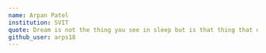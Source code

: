 ```yaml
---
name: Arpan Patel 
institution: SVIT
quote: Dream is not the thing you see in sleep but is that thing that doesn't let you sleep - Kalam
github_user: arps18
---
```

